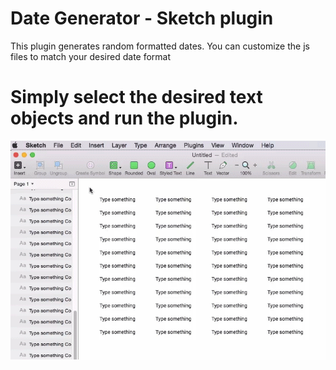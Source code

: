 # Date Generator - Sketch plugin

This plugin generates random formatted dates. You can customize the js files to match your desired date format

# Simply select the desired text objects and run the plugin.

![alt tag](https://raw.githubusercontent.com/auxdesigner/Sketch-Plugin---NumGen/master/demo.gif)


